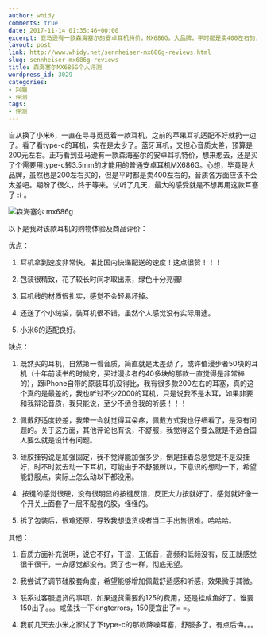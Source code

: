 ```yaml
---
author: whidy
comments: true
date: 2017-11-14 01:35:46+00:00
excerpt: 亚马逊有一款森海塞尔的安卓耳机特价，MX686G。大品牌，平时都是卖400左右的，现在200就能拿到，心想音质等各方面应该不会太差吧。
layout: post
link: http://www.whidy.net/sennheiser-mx686g-reviews.html
slug: sennheiser-mx686g-reviews
title: 森海塞尔MX686G个人评测
wordpress_id: 3029
categories:
- 兴趣
- 评测
tags:
- 评测
---
```


自从换了小米6，一直在寻寻觅觅着一款耳机，之前的苹果耳机适配不好就扔一边了。看了看type-c的耳机，实在是太少了。蓝牙耳机，又担心音质太差，预算是200元左右。正巧看到亚马逊有一款森海塞尔的安卓耳机特价，想来想去，还是买了个需要用type-c转3.5mm的才能用的普通安卓耳机MX686G。心想，毕竟是大品牌，虽然也是200左右买的，但是平时都是卖400左右的，音质各方面应该不会太差吧。期盼了很久，终于等来。试听了几天，最大的感受就是不想再用这款耳塞了 :( 。

![森海塞尔 mx686g](http://www.whidy.net/wp-content/uploads/2017/11/mx686g-400x535.jpg)

<!-- more -->以下是我对该款耳机的购物体验及商品评价：

优点：



 	
  1. 耳机拿到速度非常快，堪比国内快递配送的速度！这点很赞！！！

 	
  2. 包装很精致，花了较长时间才取出来，绿色十分亮骚!

 	
  3. 耳机线的材质很扎实，感觉不会轻易坏掉。

 	
  4. 还送了个小绒袋，装耳机很不错，虽然个人感觉没有实际用途。

 	
  5. 小米6的适配良好。


缺点：

 	
  1. 既然买的耳机，自然第一看音质，简直就是太差劲了，或许值漫步者50块的耳机（十年前读书的时候穷，买过漫步者的40多块的那款一直觉得是非常棒的），跟iPhone自带的原装耳机没得比，我有很多款200左右的耳塞，真的这个真的是最差的，我也听过不少2000的耳机，只是说我不是木耳，如果非要和我辩论音质，我只能说，至少不适合我的听感！！！

 	
  2. 佩戴舒适度较差，我带一会就觉得耳朵疼，佩戴方式我也仔细看了，是没有问题的。关于这方面，其他评论也有说，不舒服，我觉得这个要么就是不适合国人要么就是设计有问题。

 	
  3. 硅胶挂钩说是加强固定，我不觉得能加强多少，倒是挂着总感觉是不是没挂好，时不时就去动一下耳机，可能由于不舒服所以，下意识的想动一下，希望能舒服点，实际上怎么动以下都没用。

 	
  4.  按键的感觉很硬，没有很明显的按键反馈，反正大力按就好了。感觉就好像一个开关上面套了一层不配套的胶，怪怪的。

 	
  5. 拆了包装后，很难还原，导致我想退货或者当二手出售很难。哈哈哈。


其他：

 	
  1. 音质方面补充说明，说它不好，干涩，无低音，高频和低频没有，反正就感觉很干很干，一点感觉都没有。煲了也一样，彻底无望。

 	
  2. 我尝试了调节硅胶套角度，希望能够增加佩戴舒适感和听感，效果微乎其微。

 	
  3. 联系过客服退货的事项，如果退货需要约125的费用，还是挂咸鱼好了。谁要150出了。。。咸鱼找一下kingterrors，150便宜出了= =。

 	
  4. 我前几天去小米之家试了下type-c的那款降噪耳塞，舒服多了。有点后悔。。。


